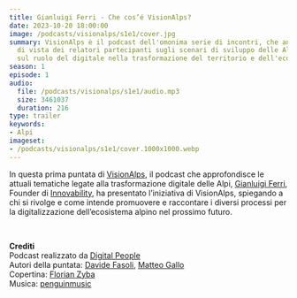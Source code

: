 ```yaml
---
title: Gianluigi Ferri - Che cos’é VisionAlps?
date: 2023-10-20 18:00:00
image: /podcasts/visionalps/s1e1/cover.jpg
summary: VisionAlps è il podcast dell'omonima serie di incontri, che analizza il punto
  di vista dei relatori partecipanti sugli scenari di sviluppo delle Alpi, in particolare
  sul ruolo del digitale nella trasformazione del territorio e dell'ecosistema alpino.
season: 1
episode: 1
audio:
  file: /podcasts/visionalps/s1e1/audio.mp3
  size: 3461037
  duration: 216
type: trailer
keywords:
- Alpi
imageset:
- /podcasts/visionalps/s1e1/cover.1000x1000.webp
---
```


In questa prima puntata di [VisionAlps](https://www.visionalps.com/), il podcast che approfondisce le attuali tematiche legate alla trasformazione digitale delle Alpi, [Gianluigi Ferri](https://www.linkedin.com/in/gianluigiferri/), Founder di [Innovability](https://www.innovability.eu/), ha presentato l’iniziativa di VisionAlps, spiegando a chi si rivolge e come intende promuovere e raccontare i diversi processi per la digitalizzazione dell’ecosistema alpino nel prossimo futuro.

<br>

**Crediti**<br>
Podcast realizzato da [Digital People](https://w3id.org/digitalpeople)<br>
Autori della puntata: [Davide Fasoli](https://www.linkedin.com/in/davide-fasoli-2b3246179/), [Matteo Gallo](https://www.linkedin.com/in/matteo-gallo-4a5ab31a8/)<br>
Copertina: [Florian Zyba](https://www.linkedin.com/in/florian-zyba/)<br>
Musica: [penguinmusic](https://pixabay.com/users/penguinmusic-24940186/)